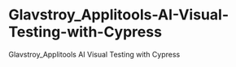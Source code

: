 # Glavstroy_Applitools-AI-Visual-Testing-with-Cypress
Glavstroy_Applitools AI Visual Testing with Cypress
